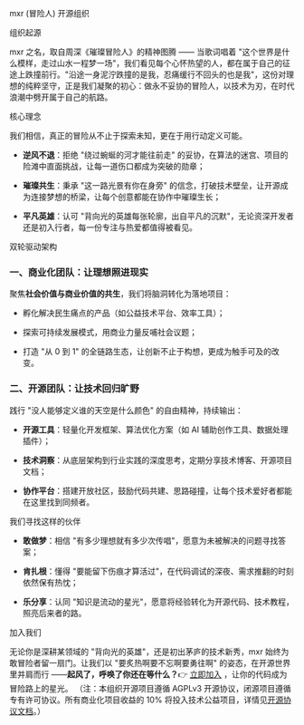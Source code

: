 mxr (冒险人) 开源组织



组织起源



mxr 之名，取自周深《璀璨冒险人》的精神图腾 —— 当歌词唱着 "这个世界是什么模样，走过山水一程梦一场"，我们看见每个心怀热望的人，都在属于自己的征途上跌撞前行。"沿途一身泥泞跌撞的是我，忍痛缓行不回头的也是我"，这份对理想的纯粹坚守，正是我们凝聚的初心：做永不妥协的冒险人，以技术为刃，在时代浪潮中劈开属于自己的航路。


核心理念



我们相信，真正的冒险从不止于探索未知，更在于用行动定义可能。




*   **逆风不退**：拒绝 "绕过蜿蜒的河才能往前走" 的妥协，在算法的迷宫、项目的险滩中直面挑战，让每一道伤口都成为突破的勋章；


*   **璀璨共生**：秉承 "这一路光景有你在身旁" 的信念，打破技术壁垒，让开源成为连接梦想的桥梁，让每个创意都能在协作中璀璨生长；


*   **平凡英雄**：认可 "背向光的英雄每张轮廓，出自平凡的沉默"，无论资深开发者还是初入行者，每一份专注与热爱都值得被看见。


双轮驱动架构



### 一、商业化团队：让理想照进现实&#xA;

聚焦**社会价值与商业价值的共生**，我们将脑洞转化为落地项目：




*   孵化解决民生痛点的产品（如公益技术平台、效率工具）；


*   探索可持续发展模式，用商业力量反哺社会议题；


*   打造 "从 0 到 1" 的全链路生态，让创新不止于构想，更成为触手可及的改变。


### 二、开源团队：让技术回归旷野&#xA;

践行 "没人能够定义谁的天空是什么颜色" 的自由精神，持续输出：




*   **开源工具**：轻量化开发框架、算法优化方案（如 AI 辅助创作工具、数据处理插件）；


*   **技术洞察**：从底层架构到行业实践的深度思考，定期分享技术博客、开源项目文档；


*   **协作平台**：搭建开放社区，鼓励代码共建、思路碰撞，让每个技术爱好者都能在这里找到同频者。


我们寻找这样的伙伴





*   **敢做梦**：相信 "有多少理想就有多少次传唱"，愿意为未被解决的问题寻找答案；


*   **肯扎根**：懂得 "要能留下伤痕才算活过"，在代码调试的深夜、需求推翻的时刻依然保有热忱；


*   **乐分享**：认同 "知识是流动的星光"，愿意将经验转化为开源代码、技术教程，照亮后来者的路。


加入我们



无论你是深耕某领域的 "背向光的英雄"，还是初出茅庐的技术新秀，mxr 始终为敢冒险者留一扇门。让我们以 "要炙热啊要不忘啊要勇往啊" 的姿态，在开源世界里并肩而行 ——**起风了，呼唤了你还在等什么？**👉 [立即加入](https://github.com/mxr-adventurer) ，让你的代码成为冒险路上的星光。
（注：本组织开源项目遵循 AGPLv3 开源协议，闭源项目遵循专有许可协议。所有商业化项目收益的 10% 将投入技术公益项目，详情见[开源协议文档](LICENSE)。）
